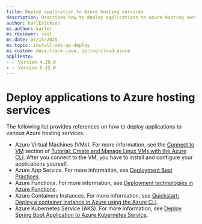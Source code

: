 ```yaml
---
title: Deploy application to Azure hosting services
description: Describes how to deploy applications to Azure hosting services
author: KarlErickson
ms.author: karler
ms.reviewer: seal
ms.date: 05/15/2025 
ms.topic: install-set-up-deploy
ms.custom: devx-track-java, spring-cloud-azure
appliesto:
- ✅ Version 4.20.0
- ✅ Version 5.22.0
---
```


# Deploy applications to Azure hosting services

The following list provides references on how to deploy applications to various Azure hosting services.

- Azure Virtual Machines (VMs). For more information, see the [Connect to VM](/azure/virtual-machines/linux/tutorial-manage-vm#connect-to-vm) section of [Tutorial: Create and Manage Linux VMs with the Azure CLI](/azure/virtual-machines/linux/tutorial-manage-vm). After you connect to the VM, you have to install and configure your applications yourself.
- Azure App Service. For more information, see [Deployment Best Practices](/azure/app-service/deploy-best-practices).
- Azure Functions. For more information, see [Deployment technologies in Azure Functions](/azure/azure-functions/functions-deployment-technologies).
- Azure Containers Instances. For more information, see [Quickstart: Deploy a container instance in Azure using the Azure CLI](/azure/container-instances/container-instances-quickstart).
- Azure Kubernetes Service (AKS). For more information, see [Deploy Spring Boot Application to Azure Kubernetes Service](./deploy-spring-boot-java-app-on-kubernetes.md).

